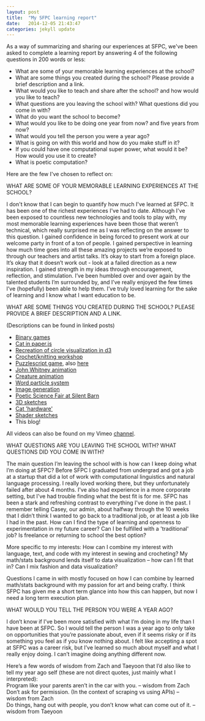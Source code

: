 ```yaml
---
layout: post
title:  "My SFPC learning report"
date:   2014-12-05 21:43:47
categories: jekyll update
---
```

As a way of summarizing and sharing our experiences at SFPC, we've been asked to complete a learning report by answering 4 of the following questions in 200 words or less:  

* What are some of your memorable learning experiences at the school?  
* What are some things you created during the school? Please provide a brief description and a link.   
* What would you like to teach and share after the school? and how would you like to teach?  
* What questions are you leaving the school with?  What questions did you come in with?  
* What do you want the school to become?  
* What would you like to be doing one year from now? and five years from now?  
* What would you tell the person you were a year ago?  
* What is going on with this world and how do you make stuff in it?  
* If you could have one computational super power, what would it be? How would you use it to create?  
* What is poetic computation?   

Here are the few I've chosen to reflect on:

WHAT ARE SOME OF YOUR MEMORABLE LEARNING EXPERIENCES AT THE SCHOOL?  

I don't know that I can begin to quantify how much I've learned at SFPC. It has been one of the richest experiences I've had to date. Although I've been exposed to countless new technologies and tools to play with, my most memorable learning experiences have been those that weren’t technical, which really surprised me as I was reflecting on the answer to this question. I gained confidence in being forced to present work at our welcome party in front of a ton of people. I gained perspective in learning how much time goes into all these amazing projects we’re exposed to through our teachers and artist talks. It’s okay to start from a foreign place. It’s okay that it doesn’t work out - look at a failed direction as a new inspiration. I gained strength in my ideas through encouragement, reflection, and stimulation. I’ve been humbled over and over again by the talented students I’m surrounded by, and I’ve really enjoyed the few times I’ve (hopefully) been able to help them. I’ve truly loved learning for the sake of learning and I know what I want education to be. 


WHAT ARE SOME THINGS YOU CREATED DURING THE SCHOOL? PLEASE PROVIDE A BRIEF DESCRIPTION AND A LINK.  

(Descriptions can be found in linked posts)

* [Binary games](http://paigederaedt.github.io/blog/jekyll/update/2014/10/02/BinaryNumbers.html)  
* [Cat in paper.js](http://paigederaedt.github.io/blog/jekyll/update/2014/10/03/ToolsIntro.html)  
* [Recreation of circle visualization in d3](http://paigederaedt.github.io/blog/jekyll/update/2014/10/14/SecondStudioDay.html)  
* [Crochet/knitting workshop](http://paigederaedt.github.io/blog/jekyll/update/2014/10/13/CrochetKnittingWorkshop.html)  
* [Puzzlescript game](http://www.puzzlescript.net/play.html?p=0a701006213ee1a496a8), also [here](http://paigederaedt.github.io/blog/jekyll/update/2014/10/22/BlogPuzzleScript.html)  
* [John Whitney animation](http://paigederaedt.github.io/blog/jekyll/update/2014/10/30/SpeakerCircuitsAndAnimation.html)  
* [Creature animation](http://paigederaedt.github.io/blog/jekyll/update/2014/10/30/SpeakerCircuitsAndAnimation.html)  
* [Word particle system](http://paigederaedt.github.io/blog/jekyll/update/2014/11/20/StudioSilentBarnPlanning.html)  
* [Image generation](http://paigederaedt.github.io/blog/jekyll/update/2014/11/17/ImgGenProcShaders.html)  
* [Poetic Science Fair at Silent Barn](http://paigederaedt.github.io/blog/jekyll/update/2014/11/23/SilentBarn.html)  
* [3D sketches](http://paigederaedt.github.io/blog/jekyll/update/2014/11/24/3DOpenGLAlumniDinner.html)
* [Cat 'hardware'](http://paigederaedt.github.io/blog/jekyll/update/2014/12/04/FunHardwareShaders.html)
* [Shader sketches](http://paigederaedt.github.io/blog/jekyll/update/2014/12/04/FunHardwareShaders.html) 
* This blog!

All videos can also be found on my Vimeo [channel](https://vimeo.com/paigederaedt).


WHAT QUESTIONS ARE YOU LEAVING THE SCHOOL WITH? WHAT QUESTIONS DID YOU COME IN WITH?  

The main question I’m leaving the school with is how can I keep doing what I’m doing at SFPC? Before SFPC I graduated from undergrad and got a job at a startup that did a lot of work with computational linguistics and natural language processing. I really loved working there, but they unfortunately failed after about 4 months. I've also had experience in a more corporate setting, but I've had trouble finding what the best fit is for me. SFPC has been a stark and refreshing contrast to everything I've done in the past. I remember telling Casey, our admin, about halfway through the 10 weeks that I didn’t think I wanted to go back to a traditional job, or at least a job like I had in the past. How can I find the type of learning and openness to experimentation in my future career? Can I be fulfilled with a 'traditional' job? Is freelance or returning to school the best option? 

More specific to my interests: How can I combine my interest with language, text, and code with my interest in sewing and crocheting? My math/stats background lends itself to data visualization – how can I fit that in? Can I mix fashion and data visualization?

Questions I came in with mostly focused on how I can combine by learned math/stats background with my passion for art and being crafty. I think SFPC has given me a short term glance into how this can happen, but now I need a long term execution plan.


WHAT WOULD YOU TELL THE PERSON YOU WERE A YEAR AGO?  

I don’t know if I’ve been more satisfied with what I’m doing in my life than I have been at SFPC. So I would tell the person I was a year ago to only take on opportunities that you’re passionate about, even if it seems risky or if its something you feel as if you know nothing about. I felt like accepting a spot at SFPC was a career risk, but I’ve learned so much about myself and what I really enjoy doing. I can’t imagine doing anything different now. 

Here’s a few words of wisdom from Zach and Taeyoon that I’d also like to tell my year ago self (these are not direct quotes, just mainly what I interpreted):  
Program like your parents aren’t in the car with you. – wisdom from Zach  
Don’t ask for permission. (In the context of scraping vs using APIs) – wisdom from Zach  
Do things, hang out with people, you don’t know what can come out of it. – wisdom from Taeyoon  

